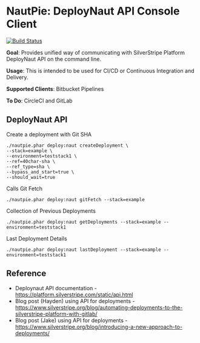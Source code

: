 # NautPie: DeployNaut API Console Client

[![Build Status](https://travis-ci.org/marczhermo/nautpie.svg?branch=master)](https://travis-ci.org/marczhermo/nautpie)

**Goal**: Provides unified way of communicating with SilverStripe Platform DeployNaut API on the command line.

**Usage**: This is intended to be used for CI/CD or Continuous Integration and Delivery.

**Supported Clients**: Bitbucket Pipelines

**To Do**: CircleCI and GitLab



## DeployNaut API

Create a deployment with Git SHA
```
./nautpie.phar deploy:naut createDeployment \
--stack=example \
--environment=teststack1 \
--ref=40char-sha \
--ref_type=sha \
--bypass_and_start=true \
--should_wait=true
```

Calls Git Fetch

```
./nautpie.phar deploy:naut gitFetch --stack=example
```

Collection of Previous Deployments

```
./nautpie.phar deploy:naut getDeployments --stack=example --environment=teststack1
```

Last Deployment Details

```
./nautpie.phar deploy:naut lastDeployment --stack=example --environment=teststack1
```

## Reference
- Deploynaut API documentation - https://platform.silverstripe.com/static/api.html
- Blog post (Hayden) using API for deployments - https://www.silverstripe.org/blog/automating-deployments-to-the-silverstripe-platform-with-gitlab/
- Blog post (Jake) using API for deployments - https://www.silverstripe.org/blog/introducing-a-new-approach-to-deployments/
